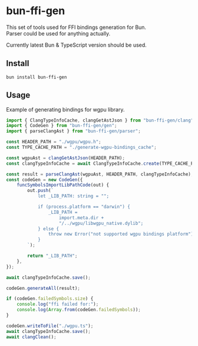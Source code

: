 # bun-ffi-gen

This set of tools used for FFI bindings generation for Bun.  
Parser could be used for anything actually.

Currently latest Bun & TypeScript version should be used.

## Install

```
bun install bun-ffi-gen
```

## Usage

Example of generating bindings for wgpu library.

```ts
import { ClangTypeInfoCache, clangGetAstJson } from "bun-ffi-gen/clang";
import { CodeGen } from "bun-ffi-gen/gen";
import { parseClangAst } from "bun-ffi-gen/parser";

const HEADER_PATH = "./wgpu/wgpu.h";
const TYPE_CACHE_PATH = "./generate-wgpu-bindings_cache";

const wgpuAst = clangGetAstJson(HEADER_PATH);
const clangTypeInfoCache = await ClangTypeInfoCache.create(TYPE_CACHE_PATH);

const result = parseClangAst(wgpuAst, HEADER_PATH, clangTypeInfoCache);
const codeGen = new CodeGen({
    funcSymbolsImportLibPathCode(out) {
        out.push(`
            let _LIB_PATH: string = "";

            if (process.platform == "darwin") {
                _LIB_PATH =
                    import.meta.dir +
                    "/../wgpu/libwgpu_native.dylib";
            } else {
                throw new Error("not supported wgpu bindings platform");
            }
        `);

        return "_LIB_PATH";
    },
});

await clangTypeInfoCache.save();

codeGen.generateAll(result);

if (codeGen.failedSymbols.size) {
    console.log("ffi failed for:");
    console.log(Array.from(codeGen.failedSymbols));
}

codeGen.writeToFile("./wgpu.ts");
await clangTypeInfoCache.save();
await clangClean();
```
